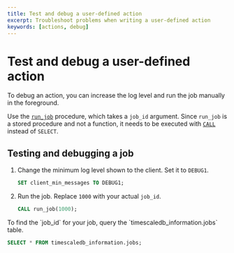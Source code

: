 ```yaml
---
title: Test and debug a user-defined action
excerpt: Troubleshoot problems when writing a user-defined action
keywords: [actions, debug]
---
```


# Test and debug a user-defined action

To debug an action, you can increase the log level and run the job manually in
the foreground.

Use the [`run_job`][api-run_job] procedure, which takes a `job_id` argument.
Since `run_job` is a stored procedure and not a function, it needs to be
executed with [`CALL`][postgres-call] instead of `SELECT`.

<Procedure>

## Testing and debugging a job

1.  Change the minimum log level shown to the client. Set it to `DEBUG1`.

    ```sql
    SET client_min_messages TO DEBUG1;
    ```

1.  Run the job. Replace `1000` with your actual `job_id`.

    ```sql
    CALL run_job(1000);
    ```

<Highlight type="note">
To find the `job_id` for your job, query the `timescaledb_information.jobs`
table.

```sql
SELECT * FROM timescaledb_information.jobs;
```

</Highlight>

</Procedure>

[api-run_job]: /api/:currentVersion:/actions/run_job
[postgres-call]: https://www.postgresql.org/docs/current/sql-call.html

